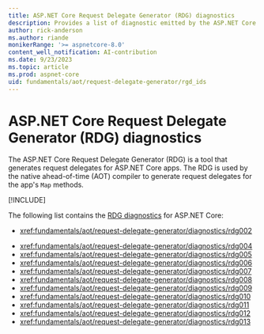 ```yaml
---
title: ASP.NET Core Request Delegate Generator (RDG) diagnostics
description: Provides a list of diagnostic emitted by the ASP.NET Core Request Delegate Generator (RDG) for native AOT
author: rick-anderson
ms.author: riande
monikerRange: '>= aspnetcore-8.0'
content_well_notification: AI-contribution
ms.date: 9/23/2023
ms.topic: article
ms.prod: aspnet-core
uid: fundamentals/aot/request-delegate-generator/rgd_ids
---
```

# ASP.NET Core Request Delegate Generator (RDG) diagnostics

The ASP.NET Core Request Delegate Generator (RDG) is a tool that generates request delegates for ASP.NET Core apps. The RDG is used by the native ahead-of-time (AOT) compiler to generate request delegates for the app's `Map` methods.

[!INCLUDE[](~/fundamentals/aot/includes/aot_preview.md)]

The following list contains the [RDG diagnostics](https://source.dot.net/#Microsoft.AspNetCore.Http.RequestDelegateGenerator/DiagnosticDescriptors.cs,44128aef6daa9b5e) for ASP.NET Core:

<!--
* <xref:fundamentals/aot/request-delegate-generator/diagnostics/rdg001>
-->
* <xref:fundamentals/aot/request-delegate-generator/diagnostics/rdg002>
<!--
* <xref:fundamentals/aot/request-delegate-generator/diagnostics/rdg003>
-->
* <xref:fundamentals/aot/request-delegate-generator/diagnostics/rdg004>
* <xref:fundamentals/aot/request-delegate-generator/diagnostics/rdg005>
* <xref:fundamentals/aot/request-delegate-generator/diagnostics/rdg006>
* <xref:fundamentals/aot/request-delegate-generator/diagnostics/rdg007>
* <xref:fundamentals/aot/request-delegate-generator/diagnostics/rdg008>
* <xref:fundamentals/aot/request-delegate-generator/diagnostics/rdg009>
* <xref:fundamentals/aot/request-delegate-generator/diagnostics/rdg010>
* <xref:fundamentals/aot/request-delegate-generator/diagnostics/rdg011>
* <xref:fundamentals/aot/request-delegate-generator/diagnostics/rdg012>
* <xref:fundamentals/aot/request-delegate-generator/diagnostics/rdg013>
<!--
* <xref:fundamentals/aot/request-delegate-generator/diagnostics/rdg014>
* <xref:fundamentals/aot/request-delegate-generator/diagnostics/rdg015>
* <xref:fundamentals/aot/request-delegate-generator/diagnostics/rdg016>
* <xref:fundamentals/aot/request-delegate-generator/diagnostics/rdg017>
* <xref:fundamentals/aot/request-delegate-generator/diagnostics/rdg018>
* <xref:fundamentals/aot/request-delegate-generator/diagnostics/rdg019>
* <xref:fundamentals/aot/request-delegate-generator/diagnostics/rdg020>
* <xref:fundamentals/aot/request-delegate-generator/diagnostics/rdg021>
* <xref:fundamentals/aot/request-delegate-generator/diagnostics/rdg022>
* <xref:fundamentals/aot/request-delegate-generator/diagnostics/rdg023>
* <xref:fundamentals/aot/request-delegate-generator/diagnostics/rdg024>
* <xref:fundamentals/aot/request-delegate-generator/diagnostics/rdg025> -->
